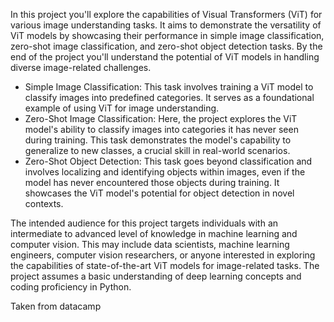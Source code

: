 In this project you'll explore the capabilities of Visual Transformers (ViT) for various image understanding tasks. It aims to demonstrate the versatility of ViT models by showcasing their performance in simple image classification, zero-shot image classification, and zero-shot object detection tasks. By the end of the project you'll understand the potential of ViT models in handling diverse image-related challenges.

- Simple Image Classification: This task involves training a ViT model to classify images into predefined categories. It serves as a foundational example of using ViT for image understanding.
- Zero-Shot Image Classification: Here, the project explores the ViT model's ability to classify images into categories it has never seen during training. This task demonstrates the model's capability to generalize to new classes, a crucial skill in real-world scenarios.
- Zero-Shot Object Detection: This task goes beyond classification and involves localizing and identifying objects within images, even if the model has never encountered those objects during training. It showcases the ViT model's potential for object detection in novel contexts.

The intended audience for this project targets individuals with an intermediate to advanced level of knowledge in machine learning and computer vision. This may include data scientists, machine learning engineers, computer vision researchers, or anyone interested in exploring the capabilities of state-of-the-art ViT models for image-related tasks. The project assumes a basic understanding of deep learning concepts and coding proficiency in Python.

Taken from datacamp
